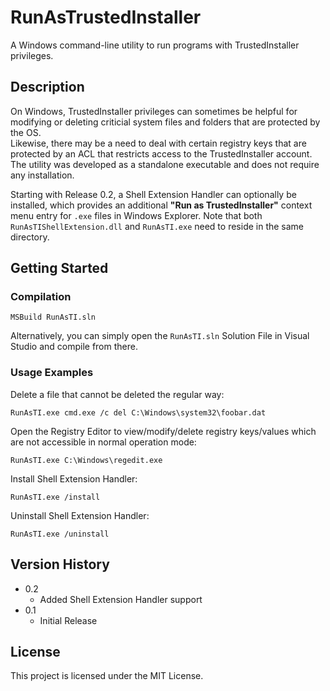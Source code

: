 # RunAsTrustedInstaller

A Windows command-line utility to run programs with TrustedInstaller privileges.

## Description

On Windows, TrustedInstaller privileges can sometimes be helpful for modifying or deleting criticial system files and folders that are protected by the OS.  
Likewise, there may be a need to deal with certain registry keys that are protected by an ACL that restricts access to the TrustedInstaller account.  
The utility was developed as a standalone executable and does not require any installation.

Starting with Release 0.2, a Shell Extension Handler can optionally be installed, which provides an additional **"Run as TrustedInstaller"** context menu entry for `.exe` files in Windows Explorer. Note that both `RunAsTIShellExtension.dll` and `RunAsTI.exe` need to reside in the same directory.

## Getting Started

### Compilation

```text
MSBuild RunAsTI.sln
```

Alternatively, you can simply open the `RunAsTI.sln` Solution File in Visual Studio and compile from there.

### Usage Examples

Delete a file that cannot be deleted the regular way:

```text
RunAsTI.exe cmd.exe /c del C:\Windows\system32\foobar.dat
```

Open the Registry Editor to view/modify/delete registry keys/values which are not accessible in normal operation mode:

```text
RunAsTI.exe C:\Windows\regedit.exe
```

Install Shell Extension Handler:

```text
RunAsTI.exe /install
```

Uninstall Shell Extension Handler:

```text
RunAsTI.exe /uninstall
```

## Version History

* 0.2
  * Added Shell Extension Handler support
* 0.1
  * Initial Release

## License

This project is licensed under the MIT License.
